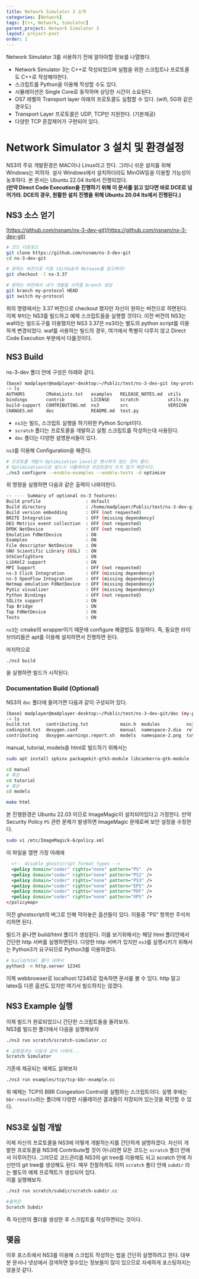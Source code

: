 ```yaml
---
title: Network Simulator 3 소개
categories: [Network]
tags: [C++, Network, Simulator]
parent_project: Network Simulator 3
layout: project-post
order: 1
---
```


Network Simulator 3를 사용하기 전에 알아야할 정보를 나열했다.
- Network Simulator 3는 C++로 작성되었으며 실험을 위한 스크립트나 프로토콜도 C++로 작성해야한다.
- 스크립트를 Python을 이용해 작성할 수도 있다.
- 시뮬레이션은 Single Core로 동작하며 상당한 시간이 소요된다.
- OS7 레벨의 Transport layer 아래의 프로토콜도 실험할 수 있다. (wifi, 5G와 같은 경우도)
- Transport Layer 프로토콜은 UDP, TCP만 지원한다. (기본제공)
- 다양한 TCP 혼잡제어가 구현되어 있다.

Network Simulator 3 설치 및 환경설정
=================================
NS3의 주요 개발환경은 MAC이나 Linux라고 한다.
그러니 쉬운 설치를 위해 Windows는 피하자.
설사 Windows에서 설치하더라도 MinGW등을 이용할 가능성이 농후하다.
본 문서는 Ubuntu 22.04 lts에서 진행되었다.  
**(만약 Direct Code Execution을 진행하기 위해 이 문서를 읽고 있다면 바로 DCE로 넘어가라.
DCE의 경우, 원활한 설치 진행을 위해 Ubuntu 20.04 lts에서 진행된다.)**

NS3 소스 얻기
-------------

[https://github.com/nsnam/ns-3-dev-git](https://github.com/nsnam/ns-3-dev-git)  

```bash
# 코드 다운로드
git clone https://github.com/nsnam/ns-3-dev-git
cd ns-3-dev-git

# 원하는 버전으로 이동 (Github의 Release를 참고하라)
git checkout -l ns-3.37

# 원하는 버전에서 내가 개발을 시작할 branch 생성
git branch my-protocol HEAD
git switch my-protocol
```
위의 명령에서는 3.37 버전으로 checkout 했지만 자신이 원하는 버전으로 하면된다.
이제 부터는 NS3를 빌드하고 예제 스크립트들을 실행할 것이다.
이전 버전의 NS3는 waf라는 빌드도구를 이용했지만 NS3 3.37은 ns3라는 별도의 python script를 이용하게 변경되었다.
waf를 사용하는 빌드의 경우, 여기에서 특별히 다루지 않고 Direct Code Execution 부분에서 다룰것이다.

NS3 Build
-----------------
ns-3-dev 폴더 안에 구성은 아래와 같다.
```sh
(base) madplayer@madplayer-desktop:~/Public/test/ns-3-dev-git (my-protocol) 
-> ls
AUTHORS        CMakeLists.txt   examples   RELEASE_NOTES.md  utils
bindings       contrib          LICENSE    scratch           utils.py
build-support  CONTRIBUTING.md  ns3        src               VERSION
CHANGES.md     doc              README.md  test.py
```
- `ns3`는 빌드, 스크립트 실행을 하기위한 Python Script이다.
- `scratch` 폴더는 프로토콜을 개발하고 실험 스크립트를 작성하는데 사용된다.
- `doc` 폴더는 다양한 설명문서들이 있다.


`ns3`를 이용해 Configuration을 해준다.
```sh
# 프로토콜 개발시 Optimization Level은 명시하지 않는 것이 좋다.
# Optimization으로 빌드시 시뮬레이션 프린트문이 뜨지 않기 때문이다.
./ns3 configure --enable-examples --enable-tests -d optimize
```
위 명령을 실행하면 다음과 같은 출력이 나와야한다.

```sh
-- ---- Summary of optional ns-3 features:
Build profile                 : default
Build directory               : /home/madplayer/Public/test/ns-3-dev-git/build
Build version embedding       : OFF (not requested)
BRITE Integration             : OFF (missing dependency)
DES Metrics event collection  : OFF (not requested)
DPDK NetDevice                : OFF (not requested)
Emulation FdNetDevice         : ON
Examples                      : ON
File descriptor NetDevice     : ON
GNU Scientific Library (GSL)  : ON
GtkConfigStore                : ON
LibXml2 support               : ON
MPI Support                   : OFF (not requested)
ns-3 Click Integration        : OFF (missing dependency)
ns-3 OpenFlow Integration     : OFF (missing dependency)
Netmap emulation FdNetDevice  : OFF (missing dependency)
PyViz visualizer              : OFF (missing dependency)
Python Bindings               : OFF (not requested)
SQLite support                : ON
Tap Bridge                    : ON
Tap FdNetDevice               : ON
Tests                         : ON
```
`ns3`는 cmake의 wrapper이기 때문에 configure 해결법도 동일하다.
즉, 필요한 라이브러리들은 apt를 이용해 설치하면서 진행하면 된다.

마지막으로 
```sh
./ns3 build
```
을 실행하면 빌드가 시작된다.

### Documentation Build (Optional)
NS3의 `doc` 폴더에 들어가면 다음과 같이 구성되어 있다.
```sh
(base) madplayer@madplayer-desktop:~/Public/test/ns-3-dev-git/doc (my-protocol) 
-> ls
build.txt      contributing.txt            main.h  modules          ns3_html_theme
codingstd.txt  doxygen.conf                manual  namespace-2.dia  release_steps.txt
contributing   doxygen.warnings.report.sh  models  namespace-2.png  tutorial
```
manual, tutorial, models을 html로 빌드하기 위해서는

```sh
sudo apt install sphinx packagekit-gtk3-module libcanberra-gtk-module

cd manual
# 혹은
cd tutorial
# 혹은
cd models

make html
```
본 진행환경은 Ubuntu 22.03 이므로 ImageMagic이 설치되어있다고 가정한다.
만약 Security Policy `PS` 관련 문제가 발생하면 ImageMagic 문제로써 보안 설정을 수정한다.

```sh
sudo vi /etc/ImageMagick-6/policy.xml
```
이 파일을 열면 가장 아래에
```xml
  <!-- disable ghostscript format types -->
  <policy domain="coder" rights="none" pattern="PS"  />
  <policy domain="coder" rights="none" pattern="PS2" />
  <policy domain="coder" rights="none" pattern="PS3" />
  <policy domain="coder" rights="none" pattern="EPS" />
  <policy domain="coder" rights="none" pattern="PDF" />
  <policy domain="coder" rights="none" pattern="XPS" />
</policymap>
```
이전 ghostscript의 버그로 인해 막아놓은 옵션들이 있다.
이들중 "PS" 항목만 주석처리하면 된다.


빌드가 끝나면 build/html 폴더가 생성된다.
이를 보기위해서는 해당 html 폴더안에서 간단한 http 서버를 실행하면된다.
다양한 http 서버가 있지만 `ns3`를 실행시키기 위해서는 Python3가 요구되므로 Python3를 이용하겠다.

```sh
# build/html 폴더 내에서
python3 -m http.server 12345
```
이제 webbrowser로 localhost:12345로 접속하면 문서를 볼 수 있다.
http 말고 latex등 다른 옵션도 있지만 여기서 빌드하지는 않겠다.


NS3 Example 실행
-----------------
이제 빌드가 완료되었으니 간단한 스크립트들을 돌려보자.  
NS3를 빌드한 폴더에서 다음을 실행해보자
```sh
./ns3 run scratch/scratch-simulator.cc

# 실행결과는 다음과 같이 나와야...
Scratch Simulator
```

기존에 제공되는 예제도 살펴보자
```sh
./ns3 run examples/tcp/tcp-bbr-example.cc
```
위 예제는 TCP의 BBR Congestion Control을 실험하는 스크립트이다.
실행 후에는 `bbr-results`라는 폴더에 다양한 시뮬레이션 결과들이 저장되어 있는것을 확인할 수 있다.


NS3로 실험 개발
---------------
이제 자신의 프로토콜을 NS3에 어떻게 개발하는지를 간단하게 설명하겠다.
자신이 개발한 프로토콜을 NS3에 Contribute할 것이 아니라면 모든 코드는 `scratch` 폴더 안에서 이루어진다.
그러므로 코드관리를 NS3의 git tree를 이용해도 되고 scratch 안에 자신만의 git tree를 생성해도 된다.
매우 친절하게도 이미 `scratch` 폴더 안에 `subdir` 라는 별도의 예제 프로젝트가 생성되어 있다.  
이를 실행해보자.
```sh
./ns3 run scratch/subdir/scratch-subdir.cc

#출력은
Scratch Subdir
```
즉 자신만의 폴더를 생성한 후 스크립트를 작성하면되는 것이다.


맺음
----
이후 포스트에서 NS3를 이용해 스크립트 작성하는 법을 간단히 설명하려고 한다.
대부분 문서나 넷상에서 검색하면 알수있는 정보들이 많이 있으므로 자세하게 포스팅하지는 않을것 같다.
